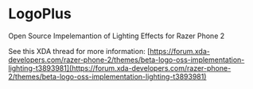 # LogoPlus
Open Source Impelemantion of Lighting Effects for Razer Phone 2

See this XDA thread for more information: [https://forum.xda-developers.com/razer-phone-2/themes/beta-logo-oss-implementation-lighting-t3893981](https://forum.xda-developers.com/razer-phone-2/themes/beta-logo-oss-implementation-lighting-t3893981)
